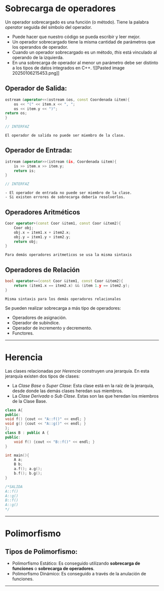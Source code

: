 # Sobrecarga de operadores
Un operador sobrecargado es una función (o método). Tiene la palabra  _operator_ seguida del símbolo del operador.
- Puede hacer que nuestro código se pueda escribir y leer mejor.
- Un operador sobrecargado tiene la misma cantidad de parámetros que los operandos de operador.
- Cuando un operador sobrecargado es un método, _this_ está vinculado al operando de la izquierda.
- En una sobrecarga de operador al menor un parámetro debe ser distinto a los tipos de datos integrados en C++.
![[Pasted image 20250106215453.png]]
## Operador de Salida:
```cpp
ostream &operator<<(ostream &os, const Coordenada &item){
	os << "(" << item.x << ", ";
	os << item.y << ")";
return os;
}

// INTERFAZ
```

```ad-note
El operador de salida no puede ser miembro de la clase.
```

## Operador de Entrada:
```cpp
istream &operator>>(istream 6is, Coordenada &item){
	is >> item.x >> item.y;
	return is;
}

// INTERFAZ
```

```ad-note
- El operador de entrada no puede ser miembro de la clase.
- Si existen errores de sobrecarga debería resolverlos.
```

## Operadores Aritméticos
```cpp
Coor operator+(const Coor &item1, const Coor &item2){
	Coor obj;
	obj.x = item1.x + item2.x;
	obj.y = item1.y + item2.y;
	return obj;
}
```

```ad-note
Para demás operadores aritmeticos se usa la misma sintaxis
```

## Operadores de Relación
```cpp
bool operator==(const Coor &item1, const Coor &item2){
	return (item1.x == item2.x) && (item 1.y == item2.y);
}
```
```ad-note
Misma sintaxis para los demás operadores relacionales
```

Se pueden realizar sobrecarga a más tipo de operadores:
- Operadores de asignación.
- Operador de subíndice.
- Operador de incremento y decremento.
- Functores.

---
# Herencia
Las clases relacionadas por _Herencia_ construyen una jerarquía. En esta jerarquía existen dos tipos de clases:
- La _Clase Base_ o _Super Clase_: Esta clase está en la raíz de la jerarquía, desde donde las demás clases heredan sus miembros.
- La _Clase Derivada_ o _Sub Clase_. Estas son las que heredan los miembros de la Clase Base.  

```cpp
class A{
public: 
void f() {cout << "A::f()" << endl; }
void g() {cout << "A::g()" << endl; }
};
class B : public A {
public:
	void f() {cout << "B::f()" << endl; }
}
```

```cpp
int main(){
	A a;
	B b;
	a.f(); a.g();
	b.f(); b.g();
}

/*SALIDA
A::f()
A::g()
B::f()
A::g()
*/
```

---
# Polimorfismo
## Tipos de Polimorfismo:
- Polimorfismo Estático: Es conseguido utilizando **sobrecarga de funciones** o **sobrecarga de operadores**.
- Polimorfismo Dinámico: Es conseguido a través de la anulación de funciones.


---
